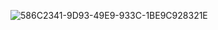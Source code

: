 ![586C2341-9D93-49E9-933C-1BE9C928321E](https://user-images.githubusercontent.com/104310305/200051042-4d162b3a-28c8-4dd6-b454-dae69bb6ea2e.jpg)

